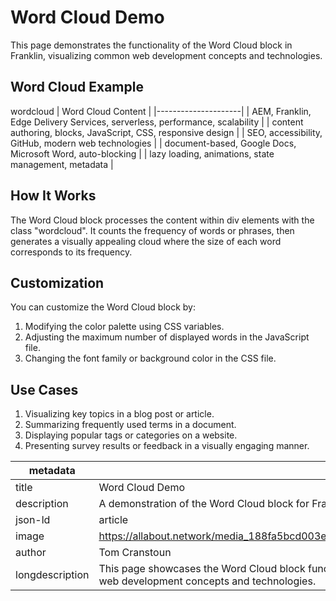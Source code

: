 # Word Cloud Demo

This page demonstrates the functionality of the Word Cloud block in Franklin, visualizing common web development concepts and technologies.

## Word Cloud Example

wordcloud
| Word Cloud Content |
|---------------------|
| AEM, Franklin, Edge Delivery Services, serverless, performance, scalability |
| content authoring, blocks, JavaScript, CSS, responsive design |
| SEO, accessibility, GitHub, modern web technologies |
| document-based, Google Docs, Microsoft Word, auto-blocking |
| lazy loading, animations, state management, metadata |

## How It Works

The Word Cloud block processes the content within div elements with the class "wordcloud". It counts the frequency of words or phrases, then generates a visually appealing cloud where the size of each word corresponds to its frequency.

## Customization

You can customize the Word Cloud block by:

1. Modifying the color palette using CSS variables.
2. Adjusting the maximum number of displayed words in the JavaScript file.
3. Changing the font family or background color in the CSS file.

## Use Cases

1. Visualizing key topics in a blog post or article.
2. Summarizing frequently used terms in a document.
3. Displaying popular tags or categories on a website.
4. Presenting survey results or feedback in a visually engaging manner.

| metadata |  |
|----------|------|
| title | Word Cloud Demo |
| description | A demonstration of the Word Cloud block for Franklin |
| json-ld | article |
| image | https://allabout.network/media_188fa5bcd003e5a2d56e7ad3ca233300c9e52f1e5.png |
| author | Tom Cranstoun |
| longdescription | This page showcases the Word Cloud block functionality in Franklin, visualizing common web development concepts and technologies. |
